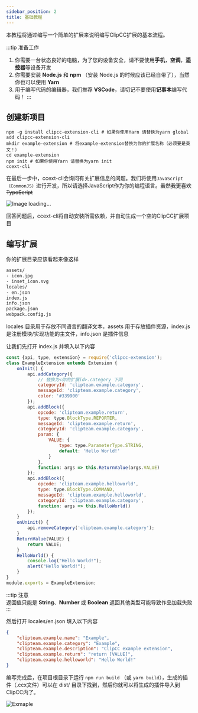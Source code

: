 ```yaml
---
sidebar_position: 2
title: 基础教程
---
```


本教程将通过编写一个简单的扩展来说明编写ClipCC扩展的基本流程。

:::tip  准备工作

1. 你需要一台状态良好的电脑，为了您的设备安全，请不要使用**手机**，**空调**，**遥控器**等设备开发
2. 你需要安装 **Node.js** 和 **npm** （安装 Node.js 的时候应该已经自带了），当然你也可以使用 **Yarn**
3. 用于编写代码的编辑器，我们推荐 **VSCode**，请切记不要使用**记事本**编写代码！
:::

## 创建新项目

```shell
npm -g install clipcc-extension-cli # 如果你使用Yarn 请替换为yarn global add clipcc-extension-cli
mkdir example-extension # 将example-extension替换为你的扩展名称（必须要是英文！）
cd example-extension
npm init # 如果你使用Yarn 请替换为yarn init
ccext-cli
```

在最后一步中，ccext-cli会询问有关扩展信息的问题。我们将使用``JavaScript（CommonJS）``进行开发，所以请选择JavaScript作为你的编程语言。~~虽然我更喜欢TypeScript~~

![Image loading...](/img/extension-cli-zh.jpg)

回答问题后，ccext-cli将自动安装所需依赖，并自动生成一个空的ClipCC扩展项目

## 编写扩展

你的扩展目录应该看起来像这样

```bash
assets/
- icon.jpg
- inset_icon.svg
locales/
- en.json
index.js
info.json
package.json
webpack.config.js
```

locales 目录用于存放不同语言的翻译文本，assets 用于存放插件资源，index.js 是注册模块/实现功能的主文件，info.json 是插件信息

让我们先打开 index.js 并填入以下内容

```javascript title="index.js"
const {api, type, extension} = require('clipcc-extension');
class ExampleExtension extends Extension {
    onInit() {
        api.addCategory({
            // 替换为<你的扩展id>.category 下同
            categoryId: 'clipteam.example.category', 
            messageId: 'clipteam.example.category',
            color: '#339900'
        });
        api.addBlock({
            opcode: 'clipteam.example.return',
            type: type.BlockType.REPORTER,
            messageId: 'clipteam.example.return',
            categoryId: 'clipteam.example.category',
            param: {
                VALUE: {
                    type: type.ParameterType.STRING,
                    default: 'Hello World!'
                }
            },
            function: args => this.ReturnValue(args.VALUE)
        });
        api.addBlock({
            opcode: 'clipteam.example.helloworld',
            type: type.BlockType.COMMAND,
            messageId: 'clipteam.example.helloworld',
            categoryId: 'clipteam.example.category',
            function: args => this.HelloWorld()
        });
    }
    onUninit() {
        api.removeCategory('clipteam.example.category');
    }
    ReturnValue(VALUE) {
        return VALUE;
    }
    HelloWorld() {
        console.log("Hello World!");
        alert("Hello World!");
    }
}
module.exports = ExampleExtension;
```

:::tip 注意  
返回值只能是 **String**、**Number** 或 **Boolean** 返回其他类型可能导致作品加载失败  
:::

然后打开 locales/en.json 填入以下内容

```json title="locales/en.json"
{
    "clipteam.example.name": "Example",
    "clipteam.example.category": "Example",
    "clipteam.example.description": "ClipCC example extension",
    "clipteam.example.return": "return [VALUE]",
    "clipteam.example.helloworld": "Hello World!"
}
```

编写完成后，在项目根目录下运行 `npm run build` （或 `yarn build`），生成的插件（.ccx文件）可以在 dist/ 目录下找到，然后你就可以将生成的插件导入到ClipCC内了。

![Exmaple](https://s3.jpg.cm/2021/08/22/IbEuKQ.png)

